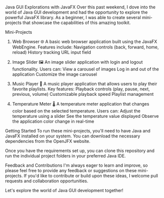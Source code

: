 Java GUI Explorations with JavaFX
Over this past weekend, I dove into the world of Java GUI development and had the opportunity to explore the powerful JavaFX library. As a beginner, I was able to create several mini-projects that showcase the capabilities of this amazing toolkit.

Mini-Projects
1. Web Browser 🌐
A basic web browser application built using the JavaFX WebEngine. Features include:
Navigation controls (back, forward, home, reload)
History tracking
URL input field

3. Image Slider 🖼️
An image slider application with login and logout functionality. Users can:
View a carousel of images
Log in and out of the application
Customize the image carousel

3. Music Player 🎵
A music player application that allows users to play their favorite playlists. Key features:
Playback controls (play, pause, next, previous, volume)
Customizable playback speed
Playlist management

5. Temperature Meter 🌡️
A temperature meter application that changes color based on the selected temperature. Users can:
Adjust the temperature using a slider
See the temperature value displayed
Observe the application color change in real-time


Getting Started
To run these mini-projects, you'll need to have Java and JavaFX installed on your system. You can download the necessary dependencies from the OpenJFX website.

Once you have the requirements set up, you can clone this repository and run the individual project folders in your preferred Java IDE.

Feedback and Contributions
I'm always eager to learn and improve, so please feel free to provide any feedback or suggestions on these mini-projects. If you'd like to contribute or build upon these ideas, I welcome pull requests and collaboration opportunities.

Let's explore the world of Java GUI development together!
